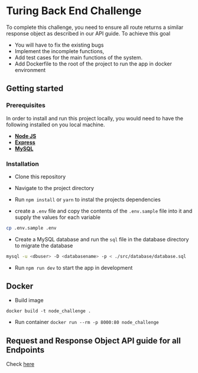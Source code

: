 # Turing Back End Challenge
To complete this challenge, you need to ensure all route returns a similar response object as described in our API guide.
To achieve this goal
- You will have to fix the existing bugs
- Implement the incomplete functions,
- Add test cases for the main functions of the system.
- Add Dockerfile to the root of the project to run the app in docker environment


## Getting started

### Prerequisites

In order to install and run this project locally, you would need to have the following installed on you local machine.

* [**Node JS**](https://nodejs.org/en/)
* [**Express**](https://expressjs.com/)
* [**MySQL**](https://www.mysql.com/downloads/)

### Installation

* Clone this repository

* Navigate to the project directory

* Run `npm install` or `yarn` to instal the projects dependencies
* create a `.env` file and copy the contents of the `.env.sample` file into it and supply the values for each variable

```sh
cp .env.sample .env
```
* Create a MySQL database and run the `sql` file in the database directory to migrate the database

```sh
mysql -u <dbuser> -D <databasename> -p < ./src/database/database.sql
```

* Run `npm run dev` to start the app in development

## Docker

* Build image

`docker build -t node_challenge .`

* Run container
`docker run --rm -p 8000:80 node_challenge`

## Request and Response Object API guide for all Endpoints
Check [here](https://docs.google.com/document/d/1J12z1vPo8S5VEmcHGNejjJBOcqmPrr6RSQNdL58qJyE/edit?usp=sharing)